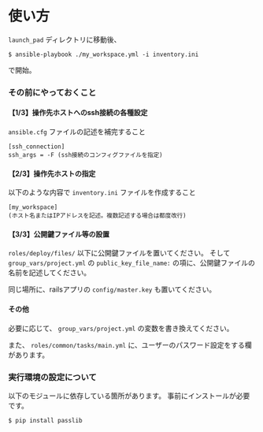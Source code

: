 # 使い方

 `launch_pad` ディレクトリに移動後、

```
$ ansible-playbook ./my_workspace.yml -i inventory.ini
```
で開始。

### その前にやっておくこと

#### 【1/3】操作先ホストへのssh接続の各種設定
 
 `ansible.cfg` ファイルの記述を補完すること
```
[ssh_connection]
ssh_args = -F (ssh接続のコンフィグファイルを指定)
```

#### 【2/3】操作先ホストの指定
 
以下のような内容で `inventory.ini` ファイルを作成すること
```
[my_workspace]
(ホスト名またはIPアドレスを記述。複数記述する場合は都度改行)
```

#### 【3/3】公開鍵ファイル等の設置

 `roles/deploy/files/` 以下に公開鍵ファイルを置いてください。
そして `group_vars/project.yml` の `public_key_file_name:` の項に、公開鍵ファイルの名前を記述してください。

同じ場所に、railsアプリの `config/master.key` も置いてください。

#### その他

必要に応じて、 `group_vars/project.yml` の変数を書き換えてください。

また、 `roles/common/tasks/main.yml` に、ユーザーのパスワード設定をする欄があります。

### 実行環境の設定について

以下のモジュールに依存している箇所があります。
事前にインストールが必要です。
```
$ pip install passlib
```
